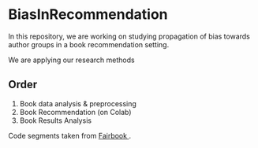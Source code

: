 # BiasInRecommendation
In this repository, we are working on studying propagation of bias towards author groups in a book recommendation setting.

We are applying our research methods

## Order
1. Book data analysis & preprocessing
2. Book Recommendation (on Colab)
3. Book Results Analysis

Code segments taken from <a href = "https://github.com/rahmanidashti/FairBook"> Fairbook </a>.